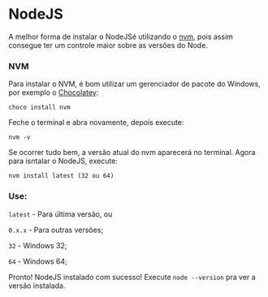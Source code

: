 # NodeJS

A melhor forma de instalar o NodeJSé utilizando o [nvm](https://github.com/creationix/nvm), pois assim consegue ter um controle maior sobre as versões do Node.

### NVM

Para instalar o NVM, é bom utilizar um gerenciador de pacote do Windows, por exemplo o [Chocolatey](https://chocolatey.org/):

```shell
choco install nvm
```

Feche o terminal e abra novamente, depois execute:

```shell
nvm -v
```
Se ocorrer tudo bem, a versão atual do nvm aparecerá no terminal. Agora para isntalar o NodeJS, execute:

```shell
nvm install latest (32 ou 64)
```
### Use:

` latest ` - Para última versão, ou

`0.x.x` - Para outras versões;

`32` - Windows 32;

`64` - Windows 64;

Pronto! NodeJS instalado com sucesso! Execute `node --version` pra ver a versão instalada.
